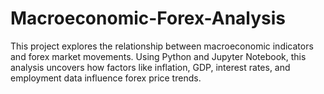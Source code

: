 # Macroeconomic-Forex-Analysis
This project explores the relationship between macroeconomic indicators and forex market movements. Using Python and Jupyter Notebook, this analysis uncovers how factors like inflation, GDP, interest rates, and employment data influence forex price trends.
